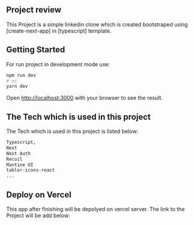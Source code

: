 ## Project review

This Project is a simple linkedin clone which is created bootstraped using [create-next-app] in [typescript] template.

## Getting Started

For run project in development mode use:

```bash
npm run dev
# or
yarn dev
```

Open [http://localhost:3000](http://localhost:3000) with your browser to see the result.

## The Tech which is used in this project

The Tech which is used in this project is listed below:

```bash
Typescript,
Next
Next Auth
Recoil
Mantine UI
tabler-icons-react
...
```

## Deploy on Vercel

This app after finishing will be depolyed on vercel server. The link to the Project will be add below:
